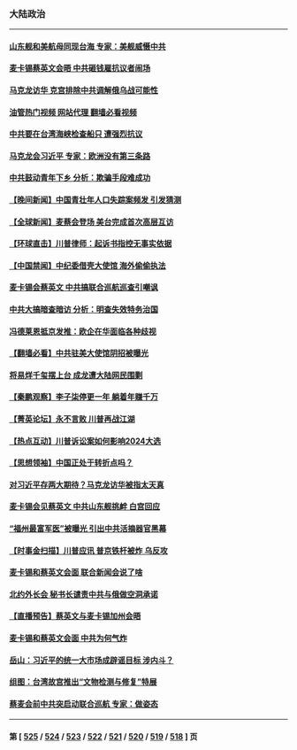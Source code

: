 ### 大陆政治
---
#### [山东舰和美航母同现台海 专家：美舰威慑中共](../../pages/ncid277/n13966217.md?04070045) 
#### [麦卡锡蔡英文会晤 中共砸钱雇抗议者闹场](../../pages/ncid277/n13966665.md?04070045) 
#### [马克龙访华 克宫排除中共调解俄乌战可能性](../../pages/ncid277/n13966613.md?04070045) 
#### [油管热门视频 网站代理 翻墙必看视频](http://138.2.39.72:81/youtube.html?epic-marker?04070045)
#### [中共要在台湾海峡检查船只 遭强烈抗议](../../pages/ncid277/n13966708.md?04070045) 
#### [马克龙会习近平 专家：欧洲没有第三条路](../../pages/ncid277/n13966472.md?04070045) 
#### [中共鼓动青年下乡 分析：欺骗手段难成功](../../pages/ncid277/n13966476.md?04070045) 
#### [【晚间新闻】中国青壮年人口失踪案频发 引发猜测](../../pages/ncid277/n13966377.md?04070045) 
#### [【全球新闻】麦蔡会登场 美台完成首次高层互访](../../pages/ncid277/n13966376.md?04070045) 
#### [【环球直击】川普律师：起诉书指控无事实依据](../../pages/ncid277/n13965887.md?04070045) 
#### [【中国禁闻】中纪委借壳大使馆 海外偷偷执法](../../pages/ncid277/n13965897.md?04070045) 
#### [麦卡锡会蔡英文 中共搞联合巡航巡查引嘲讽](../../pages/ncid277/n13966210.md?04070045) 
#### [中共大搞暗查暗访 分析：明查失效特务治国](../../pages/ncid277/n13966132.md?04070045) 
#### [冯德莱恩抵京发推：欧企在华面临各种歧视](../../pages/ncid277/n13966145.md?04070045) 
#### [【翻墙必看】中共驻美大使馆阴招被曝光](../../pages/ncid277/n13966177.md?04070045) 
#### [将易烊千玺摆上台 成龙遭大陆网民围剿](../../pages/ncid277/n13965981.md?04070045) 
#### [【秦鹏观察】李子柒停更一年 躺着年赚千万](../../pages/ncid277/n13965961.md?04070045) 
#### [【菁英论坛】永不言败 川普再战江湖](../../pages/ncid277/n13965910.md?04070045) 
#### [【热点互动】川普诉讼案如何影响2024大选](../../pages/ncid277/n13965977.md?04070045) 
#### [【思想领袖】中国正处于转折点吗？](../../pages/ncid277/n13935806.md?04070045) 
#### [对习近平存两大期待？马克龙访华被指太天真](../../pages/ncid277/n13965840.md?04070045) 
#### [麦卡锡会见蔡英文 中共山东舰挑衅 白宫回应](../../pages/ncid277/n13965960.md?04070045) 
#### [“福州最富军医”被曝光 引出中共活摘器官黑幕](../../pages/ncid277/n13964616.md?04070045) 
#### [【时事金扫描】川普应讯 普京铁杆被炸 乌反攻](../../pages/ncid277/n13965458.md?04070045) 
#### [麦卡锡和蔡英文会面 联合新闻会说了啥](../../pages/ncid277/n13965838.md?04070045) 
#### [北约外长会 秘书长谴责中共与俄做空洞承诺](../../pages/ncid277/n13965822.md?04070045) 
#### [【直播预告】蔡英文与麦卡锡加州会晤](../../pages/ncid277/n13965810.md?04070045) 
#### [麦卡锡和蔡英文会面 中共为何气炸](../../pages/ncid277/n13965814.md?04070045) 
#### [岳山：习近平的统一大市场成辟谣目标 涉内斗？](../../pages/ncid277/n13965723.md?04070045) 
#### [组图：台湾故宫推出“文物检测与修复”特展](../../pages/ncid277/n13965607.md?04070045) 
#### [蔡麦会前中共突启动联合巡航 专家：做姿态](../../pages/ncid277/n13965622.md?04070045) 

---
#### 第 [ [525](./525.md?04070045) / [524](./524.md?04070045) / [523](./523.md?04070045) / [522](./522.md?04070045) / [521](./521.md?04070045) / [520](./520.md?04070045) / [519](./519.md?04070045) / [518](./518.md?04070045) ] 页
